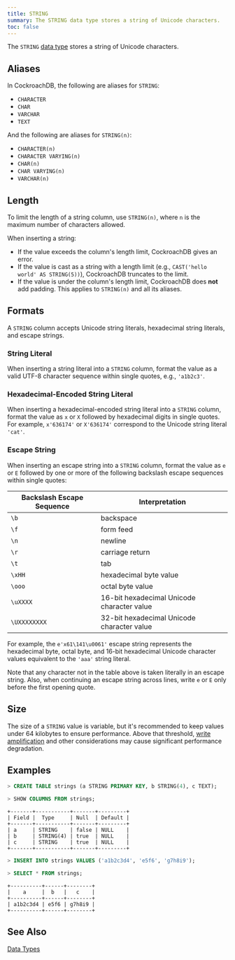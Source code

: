 ```yaml
---
title: STRING
summary: The STRING data type stores a string of Unicode characters.
toc: false
---
```


The `STRING` [data type](data-types.html) stores a string of Unicode characters.

<div id="toc"></div>

## Aliases

In CockroachDB, the following are aliases for `STRING`: 

- `CHARACTER`
- `CHAR` 
- `VARCHAR`
- `TEXT`

And the following are aliases for `STRING(n)`:

- `CHARACTER(n)`
- `CHARACTER VARYING(n)`
- `CHAR(n)`
- `CHAR VARYING(n)` 
- `VARCHAR(n)`  

## Length

To limit the length of a string column, use `STRING(n)`, where `n` is the maximum number of characters allowed. 

When inserting a string: 

- If the value exceeds the column's length limit, CockroachDB gives an error.
- If the value is cast as a string with a length limit (e.g., `CAST('hello world' AS STRING(5))`), CockroachDB truncates to the limit.
- If the value is under the column's length limit, CockroachDB does **not** add padding. This applies to `STRING(n)` and all its aliases.

## Formats

A `STRING` column accepts Unicode string literals, hexadecimal string literals, and escape strings. 

### String Literal

When inserting a string literal into a `STRING` column, format the value as a valid UTF-8 character sequence within single quotes, e.g., `'a1b2c3'`.

### Hexadecimal-Encoded String Literal

When inserting a hexadecimal-encoded string literal into a `STRING` column, format the value as `x` or `X` followed by hexadecimal digits in single quotes. For example, `x'636174'` or `X'636174'` correspond to the Unicode string literal `'cat'`.

### Escape String

When inserting an escape string into a `STRING` column, format the value as `e` or `E` followed by one or more of the following backslash escape sequences within single quotes:   

Backslash Escape Sequence | Interpretation
--------------------------|---------------
`\b` | backspace
`\f` | form feed
`\n` | newline
`\r` | carriage return
`\t` | tab
`\xHH` | hexadecimal byte value
`\ooo` | octal byte value
`\uXXXX` | 16-bit hexadecimal Unicode character value
`\UXXXXXXXX` | 32-bit hexadecimal Unicode character value

For example, the `e'x61\141\u0061'` escape string represents the hexadecimal byte, octal byte, and 16-bit hexadecimal Unicode character values equivalent to the `'aaa'` string literal. 

Note that any character not in the table above is taken literally in an escape string. Also, when continuing an escape string across lines, write `e` or `E` only before the first opening quote.

## Size

The size of a `STRING` value is variable, but it's recommended to keep values under 64 kilobytes to ensure performance. Above that threshold, [write amplification](https://en.wikipedia.org/wiki/Write_amplification) and other considerations may cause significant performance degradation.   

## Examples

~~~ sql
> CREATE TABLE strings (a STRING PRIMARY KEY, b STRING(4), c TEXT);

> SHOW COLUMNS FROM strings;
~~~
~~~
+-------+-----------+-------+---------+
| Field |  Type     | Null  | Default |
+-------+-----------+-------+---------+
| a     | STRING    | false | NULL    |
| b     | STRING(4) | true  | NULL    |
| c     | STRING    | true  | NULL    |
+-------+-----------+-------+---------+
~~~
~~~ sql
> INSERT INTO strings VALUES ('a1b2c3d4', 'e5f6', 'g7h8i9');

> SELECT * FROM strings;
~~~
~~~
+----------+------+--------+
|    a     |  b   |   c    |
+----------+------+--------+
| a1b2c3d4 | e5f6 | g7h8i9 |
+----------+------+--------+
~~~

## See Also

[Data Types](data-types.html)